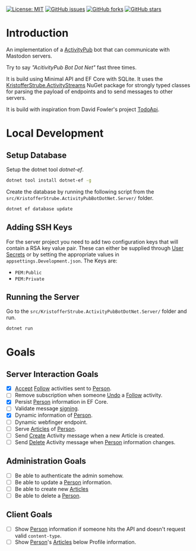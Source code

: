 [![License: MIT](https://img.shields.io/badge/License-MIT-yellow.svg)](/LICENSE.md)
[![GitHub issues](https://img.shields.io/github/issues/KristofferStrube/ActivityPubBotDotNet)](https://github.com/KristofferStrube/ActivityPubBotDotNet/issues)
[![GitHub forks](https://img.shields.io/github/forks/KristofferStrube/ActivityPubBotDotNet)](https://github.com/KristofferStrube/ActivityPubBotDotNet/network/members)
[![GitHub stars](https://img.shields.io/github/stars/KristofferStrube/ActivityPubBotDotNet)](https://github.com/KristofferStrube/ActivityPubBotDotNet/stargazers)

# Introduction
An implementation of a [ActivityPub](https://www.w3.org/TR/activitypub/) bot that can communicate with Mastodon servers.

Try to say *"AcitivityPub Bot Dot Net"* fast three times.

It is build using Minimal API and EF Core with SQLite. It uses the [KristofferStrube.ActivityStreams](https://www.nuget.org/packages/KristofferStrube.ActivityStreams) NuGet package for strongly typed classes for parsing the payload of endpoints and to send messages to other servers.

It is build with inspiration from David Fowler's project [TodoApi](https://github.com/davidfowl/TodoApi).

# Local Development
## Setup Database
Setup the dotnet tool *dotnet-ef*.
```bash
dotnet tool install dotnet-ef -g
```
Create the database by running the following script from the `src/KristofferStrube.ActivityPubBotDotNet.Server/` folder.
```bash
dotnet ef database update
```
## Adding SSH Keys
For the server project you need to add two configuration keys that will contain a RSA key value pair.
These can either be supplied through [User Secrets](https://blog.elmah.io/asp-net-core-not-that-secret-user-secrets-explained/) or by setting the appropriate values in `appsettings.Development.json`. The Keys are:
- `PEM:Public`
- `PEM:Private`
## Running the Server
Go to the `src/KristofferStrube.ActivityPubBotDotNet.Server/` folder and run.
```bash
dotnet run
```

# Goals
## Server Interaction Goals
- [x] [Accept](https://www.w3.org/TR/activitystreams-vocabulary/#dfn-accept) [Follow](https://www.w3.org/TR/activitystreams-vocabulary/#dfn-follow) activities sent to [Person](https://www.w3.org/TR/activitystreams-vocabulary/#dfn-person).
- [ ] Remove subscription when someone [Undo](https://www.w3.org/TR/activitystreams-vocabulary/#dfn-undo) a [Follow](https://www.w3.org/TR/activitystreams-vocabulary/#dfn-follow) activity.
- [x] Persist [Person](https://www.w3.org/TR/activitystreams-vocabulary/#dfn-person) information in EF Core.
- [ ] Validate message [signing](https://blog.joinmastodon.org/2018/07/how-to-make-friends-and-verify-requests/).
- [x] Dynamic information of [Person](https://www.w3.org/TR/activitystreams-vocabulary/#dfn-person).
- [ ] Dynamic webfinger endpoint.
- [ ] Serve [Articles](https://www.w3.org/TR/activitystreams-vocabulary/#dfn-article) of [Person](https://www.w3.org/TR/activitystreams-vocabulary/#dfn-person).
- [ ] Send [Create](https://www.w3.org/TR/activitystreams-vocabulary/#dfn-create) Activity message when a new Article is created.
- [ ] Send [Delete](https://www.w3.org/TR/activitystreams-vocabulary/#dfn-delete) Activity message when [Person](https://www.w3.org/TR/activitystreams-vocabulary/#dfn-person) information changes.
## Administration Goals
- [ ] Be able to authenticate the admin somehow.
- [ ] Be able to update a [Person](https://www.w3.org/TR/activitystreams-vocabulary/#dfn-person) information.
- [ ] Be able to create new [Articles](https://www.w3.org/TR/activitystreams-vocabulary/#dfn-article)
- [ ] Be able to delete a [Person](https://www.w3.org/TR/activitystreams-vocabulary/#dfn-person).
## Client Goals
- [ ] Show [Person](https://www.w3.org/TR/activitystreams-vocabulary/#dfn-person) information if someone hits the API and doesn't request valid `content-type`.
- [ ] Show [Person](https://www.w3.org/TR/activitystreams-vocabulary/#dfn-person)'s [Articles](https://www.w3.org/TR/activitystreams-vocabulary/#dfn-article) below Profile information.
